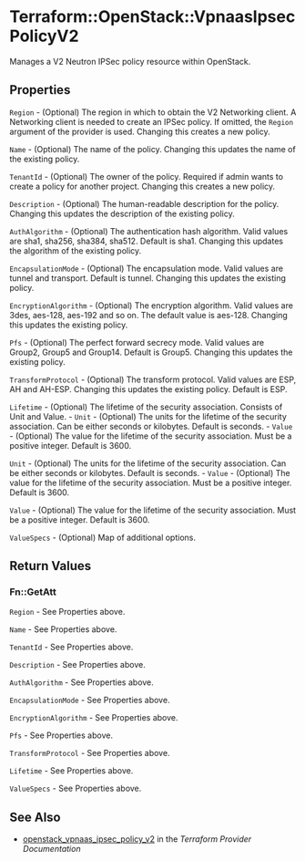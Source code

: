 # Terraform::OpenStack::VpnaasIpsecPolicyV2

Manages a V2 Neutron IPSec policy resource within OpenStack.

## Properties

`Region` - (Optional) The region in which to obtain the V2 Networking client. A Networking client is needed to create an IPSec policy. If omitted, the `Region` argument of the provider is used. Changing this creates a new policy.

`Name` - (Optional) The name of the policy. Changing this updates the name of the existing policy.

`TenantId` - (Optional) The owner of the policy. Required if admin wants to create a policy for another project. Changing this creates a new policy.

`Description` - (Optional) The human-readable description for the policy. Changing this updates the description of the existing policy.

`AuthAlgorithm` - (Optional) The authentication hash algorithm. Valid values are sha1, sha256, sha384, sha512. Default is sha1. Changing this updates the algorithm of the existing policy.

`EncapsulationMode` - (Optional) The encapsulation mode. Valid values are tunnel and transport. Default is tunnel. Changing this updates the existing policy.

`EncryptionAlgorithm` - (Optional) The encryption algorithm. Valid values are 3des, aes-128, aes-192 and so on. The default value is aes-128. Changing this updates the existing policy.

`Pfs` - (Optional) The perfect forward secrecy mode. Valid values are Group2, Group5 and Group14. Default is Group5. Changing this updates the existing policy.

`TransformProtocol` - (Optional) The transform protocol. Valid values are ESP, AH and AH-ESP. Changing this updates the existing policy. Default is ESP.

`Lifetime` - (Optional) The lifetime of the security association. Consists of Unit and Value. - `Unit` - (Optional) The units for the lifetime of the security association. Can be either seconds or kilobytes. Default is seconds. - `Value` - (Optional) The value for the lifetime of the security association. Must be a positive integer. Default is 3600.

`Unit` - (Optional) The units for the lifetime of the security association. Can be either seconds or kilobytes. Default is seconds. - `Value` - (Optional) The value for the lifetime of the security association. Must be a positive integer. Default is 3600.

`Value` - (Optional) The value for the lifetime of the security association. Must be a positive integer. Default is 3600.

`ValueSpecs` - (Optional) Map of additional options.


## Return Values

### Fn::GetAtt

`Region` - See Properties above.

`Name` - See Properties above.

`TenantId` - See Properties above.

`Description` - See Properties above.

`AuthAlgorithm` - See Properties above.

`EncapsulationMode` - See Properties above.

`EncryptionAlgorithm` - See Properties above.

`Pfs` - See Properties above.

`TransformProtocol` - See Properties above.

`Lifetime` - See Properties above.

`ValueSpecs` - See Properties above.

## See Also

* [openstack_vpnaas_ipsec_policy_v2](https://www.terraform.io/docs/providers/openstack/r/vpnaas_ipsec_policy_v2.html) in the _Terraform Provider Documentation_